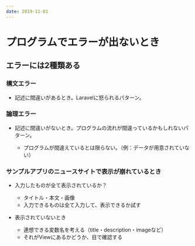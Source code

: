```yaml
---
date: 2019-11-01
---
```


# プログラムでエラーが出ないとき


## エラーには2種類ある

### 構文エラー

* 記述に間違いがあるとき。Laravelに怒られるパターン。

### 論理エラー

* 記述に間違いがないとき。プログラムの流れが間違っているかもしれないパターン。

  * プログラムが間違えているとは限らない。（例：データが用意されていない）

### サンプルアプリのニュースサイトで表示が崩れているとき

* 入力したものが全て表示されているか？
  * タイトル・本文・画像
  * 入力できるものは全て入力して、表示できるか試す

* 表示されていないとき
  * 連想できる変数名を考える（title・description・imageなど）
  * それがViewにあるかどうか、目で確認する
